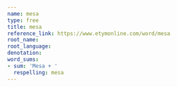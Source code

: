 ```yaml
---
name: mesa
type: free
title: mesa
reference_link: https://www.etymonline.com/word/mesa
root_name: 
root_language: 
denotation: 
word_sums:
- sum: 'Mesa + '
  respelling: mesa
---
```

